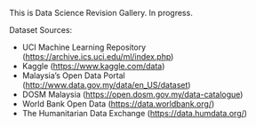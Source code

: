 This is Data Science Revision Gallery. In progress.

Dataset Sources: 

- UCI Machine Learning Repository (https://archive.ics.uci.edu/ml/index.php)  
- Kaggle (https://www.kaggle.com/data)  
- Malaysia’s Open Data Portal (http://www.data.gov.my/data/en_US/dataset) 
- DOSM Malaysia (https://open.dosm.gov.my/data-catalogue)  
- World Bank Open Data (https://data.worldbank.org/)  
- The Humanitarian Data Exchange (https://data.humdata.org/)  
